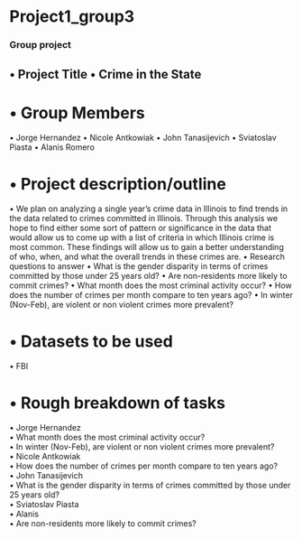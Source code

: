 # Project1_group3
### Group project  
## •	Project Title •	Crime in the State   
# •	Group Members
•	Jorge Hernandez
•	Nicole Antkowiak
•	John Tanasijevich
•	Sviatoslav Piasta
•	Alanis Romero  
# •	Project description/outline
•	We plan on analyzing a single year’s crime data in Illinois to find trends in the data related to crimes committed in Illinois. Through this analysis we hope to find either some sort of pattern or significance in the data that would allow us to come up with a list of criteria in which Illinois crime is most common. These findings will allow us to gain a better understanding of who, when, and what the overall trends in these crimes are. 
•	Research questions to answer 
•	What is the gender disparity in terms of crimes committed by those under 25 years old?
•	Are non-residents more likely to commit crimes?
•	What month does the most criminal activity occur?
•	How does the number of crimes per month compare to ten years ago?
•	In winter (Nov-Feb), are violent or non violent crimes more prevalent?
# •	Datasets to be used
•	FBI 
# •	Rough breakdown of tasks 
•	Jorge Hernandez  
•	What month does the most criminal activity occur?  
•	In winter (Nov-Feb), are violent or non violent crimes more prevalent?  
•	Nicole Antkowiak  
•	How does the number of crimes per month compare to ten years ago?  
•	John Tanasijevich  
•	What is the gender disparity in terms of crimes committed by those under 25 years old?  
•	Sviatoslav Piasta  
•	Alanis  
•	Are non-residents more likely to commit crimes?
